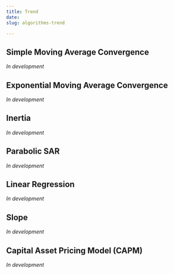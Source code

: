 ```yaml
---
title: Trend
date: 
slug: algorithms-trend

---
```

## Simple Moving Average Convergence

_In development_

## Exponential Moving Average Convergence

_In development_

## Inertia

_In development_

## Parabolic SAR

_In development_

## Linear Regression

_In development_

## Slope

_In development_

## Capital Asset Pricing Model (CAPM)

_In development_